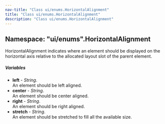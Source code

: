 ```yaml
---
nav-title: "Class ui/enums.HorizontalAlignment"
title: "Class ui/enums.HorizontalAlignment"
description: "Class ui/enums.HorizontalAlignment"
---
```

## Namespace: "ui/enums".HorizontalAlignment
HorizontalAlignment indicates where an element should be displayed on the horizontal axis relative to the allocated layout slot of the parent element.

##### Variables
 - **left** - _String_.    
  An element should be left aligned.
 - **center** - _String_.    
  An element should be center aligned.
 - **right** - _String_.    
  An element should be right aligned.
 - **stretch** - _String_.    
  An element should be stretched to fill all the available size.